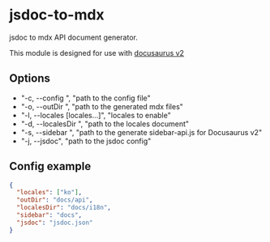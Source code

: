 # jsdoc-to-mdx

jsdoc to mdx API document generator.

This module is designed for use with [docusaurus v2](https://docusaurus.io/)

## Options
- "-c, --config <path>", "path to the config file"
- "-o, --outDir <path>", "path to the generated mdx files"
- "-l, --locales [locales...]", "locales to enable"
- "-d, --localesDir <path>", "path to the locales document"
- "-s, --sidebar <path>", "path to the generate sidebar-api.js for Docusaurus v2"
- "-j, --jsdoc", "path to the jsdoc config"

## Config example
```json
{
  "locales": ["ko"],
  "outDir": "docs/api",
  "localesDir": "docs/i18n",
  "sidebar": "docs",
  "jsdoc": "jsdoc.json"
}
```

